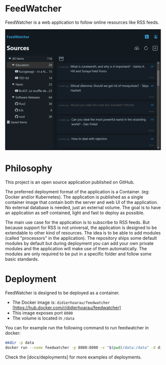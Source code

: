 # FeedWatcher

FeedWatcher is a web application to follow online resources like RSS feeds.

![](docs/images/screenshot_list.png?raw=true)

# Philosophy

This project is an open source application published on GitHub.

The preferred deployment format of the application is a Container. (eg: Docker and/or Kubernetes). The application is published as a single container image that contain both the server and web UI of the application. No external database is needed, just an external volume. The goal is to have an application as self contained, light and fast to deploy as possible.

The main use case for the application is to subscribe to RSS feeds. But because support for RSS is not universal, the application is designed to be extendable to other kind of resources. The idea is to be able to add modules (called "processors" in the application). The repository ships some default modules by default but during deployment you can add your own private modules and the application will make use of them automatically. The modules are only required to be put in a specific folder and follow some basic standards.

# Deployment

FeedWatcher is designed to be deployed as a container.

- The Docker image is: `didierhoarau/feedwatcher` [https://hub.docker.com/r/didierhoarau/feedwatcher]
- This image exposes port `8080`
- The volume is located in `/data`

You can for example run the following command to run feedwatcher in docker:

```bash
mkdir -p data
docker run --name feedwatcher -p 8080:8080 -v "$(pwd)/data:/data" -d didierhoarau/feedwatcher
```

Check the [docs/deployments] for more examples of deployments.

